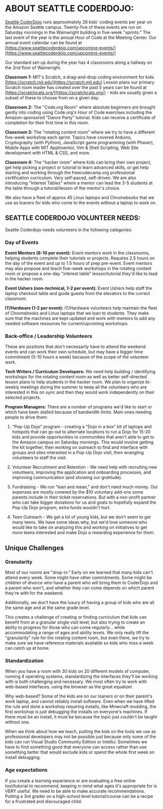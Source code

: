 # ABOUT SEATTLE CODERDOJO:

[Seattle CoderDojo](https://www.seattlecoderdojo.com) runs approximately 26 kids&#39; coding events per year on the Amazon Seattle campus. Twenty-five of these events are run on Saturday mornings in the Wainwright building in five-week &quot;sprints.&quot; The last event of the year is the annual Hour of Code at the Meeting Center. Our annual event calendar can be found at [https://www.seattlecoderdojo.com/upcoming-events/](https://www.seattlecoderdojo.com/upcoming-events/)

Our standard set-up during the year has 4 classrooms along a hallway on the 2nd floor of Wainwright.

**Classroom 1:** MIT&#39;s Scratch, a drag-and-drop coding environment for kids. [https://scratch.mit.edu](https://scratch.mit.edu) Lesson plans our primary Scratch room leader has created over the past 5 years can be found at [https://scratchcats.org/](https://scratchcats.org/) - kids are usually given a subset of these to choose from on a given day.

**Classroom 2:** The &quot;Code.org Room&quot; where absolute beginners are brought gently into coding using Code.org&#39;s Hour of Code exercises including the Amazon-sponsored &quot;Dance Party&quot; tutorial. Kids can receive a certificate of completion for their first time in this room.

**Classroom 3:** The &quot;rotating content room&quot; where we try to have a different five-week workshop each sprint. Topics have covered Arduino, Cryptography (with Python), JavaScript game programming (with Phaser), Mobile Apps with MIT AppInventor, Vim &amp; Shell Scripting, Web Site development with HTML &amp; CSS, and more.

**Classroom 4:** The &quot;hacker room&quot; where kids can bring their own project, get help picking a project or tutorial to learn advanced skills, or get help starting and working through the freecodecamp.org professional certification curriculum. Very self-paced, self-driven. We are also introducing &quot;Interest Tables&quot; where a mentor can lead the 3-5 students at the table through a tutorial/lesson of the mentor&#39;s choice.

We also have a fleet of approx 45 Linux laptops and Chromebooks that we use as loaners for kids who come to the events without a laptop to work on.

## SEATTLE CODERDOJO VOLUNTEER NEEDS:

Seattle Coderdojo needs volunteers in the following categories:

### Day of Events

**Event Mentors (8-10 per event):** Event mentors work in the classrooms, helping students complete their tutorials or projects. Requires 2.5 hours on the day of the event and up to 1.5 hours of prep pre-event. Event mentors may also propose and teach five-week workshops in the rotating content room or propose a one-day &quot;interest table&quot; lesson/tutorial they&#39;d like to lead in the hacker room.

**Event Ushers (non-technical, 1-2 per event):** Event Ushers help staff the laptop checkout table and guide guests from the elevators to the correct classroom.

**IT/Hardware (1-2 per event):** IT/Hardware volunteers help maintain the fleet of Chromebooks and Linux laptops that we loan to students. They make sure that the machines are kept updated and work with mentors to add any needed software resources for current/upcoming workshops.

### Back-office / Leadership Volunteers

These are positions that don&#39;t necessarily have to attend the weekend events and can work their own schedule, but may have a bigger time commitment (5-10 hours a week) because of the scope of the volunteer work.

**Tech Writers / Curriculum Developers:** We need help building / identifying workshops for the rotating content room as well as better self-directed lesson plans to help students in the hacker room. We plan to organize bi-weekly meetings during the summer to keep all the volunteers who are interested in this on sync and then they would work independently on their selected projects.

**Program Managers:** There are a number of programs we&#39;d like to start or which have been stalled because of bandwidth limits. Main ones needing people to drive them:

1. &quot;Pop-Up Dojo&quot; program - creating a &quot;Dojo in a box&quot; kit of laptops and hotspots that can go out to alternate locations to run a Dojo for 15-20 kids and provide opportunities to communities that aren&#39;t able to get to the Amazon campus on Saturday mornings. This would involve getting the kit together, then working on outreach to find and interface with groups and sites interested in a Pop-Up Dojo visit, then wrangling volunteers to staff the visit.

2. Volunteer Recruitment and Retention - We need help with recruiting new volunteers, improving the application and onboarding processes, and improving communication (and showing our gratitude).

3. Fundraising - We run &quot;lean and mean,&quot; and don&#39;t need much money. Our expenses are mostly covered by the $10 voluntary add-ons some parents include in their ticket reservations. But with a non-profit partner who can take bigger donations for us and goals to hopefully expand the Pop-Up Dojo program, extra funds wouldn&#39;t hurt.

4. Teen Outreach - We get a lot of young kids, but we don&#39;t seem to get many teens. We have some ideas why, but we&#39;d love someone who would like to take on analyzing this and working on initiatives to get more teens interested and make Dojo a rewarding experience for them.

## Unique Challenges

### Granularity

Most of our rooms are &quot;drop-in.&quot; Early on we learned that many kids can&#39;t attend every week. Some might have other commitments. Some might be children of divorce who have a parent who will bring them to CoderDojo and a parent who won&#39;t, and whether they can come depends on which parent they&#39;re with for the weekend.

Additionally, we don&#39;t have the luxury of having a group of kids who are all the same age and at the same grade level.

This creates a challenge of creating or finding curriculum that kids can benefit from at a granular single visit level, but also trying to create an ability to progress for those who can come regularly... while accommodating a range of ages and ability levels. We only really lift the &quot;granularity&quot; rule for the rotating content room, but even there, we try to make sure we have reference materials available so kids who miss a week can catch up at home.

### Standardization

When you have a room with 30 kids on 20 different models of computer, running 4 operating systems, standardizing the interfaces they&#39;ll be working with is both challenging and necessary. We most often try to work with web-based interfaces, using the browser as the great equalizer.

Why web-based?  Some of the kids are on our loaners or on their parent&#39;s work laptop, and cannot reliably install software. Even when we have lifted the rule and done a workshop requiring installs, like Minecraft modding, the first workshop is just debugging the installs on everyone&#39;s machines. If there must be an install, it must be because the topic just couldn&#39;t be taught without one.

When we think about how we teach, putting the kids on the tools we use as professional developers may not be possible just because only some of the kids can run Visual Studio Community Edition or IntelliJ. Sometimes we have to find something good that everyone can access rather than use something better that would exclude kids or spend the whole first week on install debugging.

### Age expectations

If you create a learning experience or are evaluating a free online tool/tutorial to recommend, keeping in mind what ages it&#39;s appropriate for is VERY useful. We need to be able to make accurate recommendations. Putting a 3rd grader on a high-school level tutorial/course can be a recipe for a frustrated and discouraged child.
